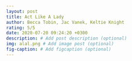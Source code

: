 ```yaml
---
layout: post
title: Act Like A Lady
author: Becca Tobin, Jac Vanek, Keltie Knight
rating: 5/5
date: 2020-07-20 09:24:20 +0300
description: # Add post description (optional)
img: alal.png # Add image post (optional)
fig-caption: # Add figcaption (optional)
---
```

